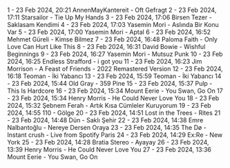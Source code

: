 1 - 23 Feb 2024, 20:21	AnnenMayKantereit - Oft Gefragt
2 - 23 Feb 2024, 17:11	Starsailor - Tie Up My Hands
3 - 23 Feb 2024, 17:06	Birsen Tezer - Saklasam Kendimi
4 - 23 Feb 2024, 17:03	Yasemin Mori - Aslında Bir Konu Var
5 - 23 Feb 2024, 17:00	Yasemin Mori - Aptal
6 - 23 Feb 2024, 16:52	Mehmet Güreli - Kimse Bilmez
7 - 23 Feb 2024, 16:48	Paloma Faith - Only Love Can Hurt Like This
8 - 23 Feb 2024, 16:31	David Bowie - Wishful Beginnings
9 - 23 Feb 2024, 16:27	Yasemin Mori - Mutsuz Punk
10 - 23 Feb 2024, 16:25	Endless Strafford - i got you
11 - 23 Feb 2024, 16:23	Jim Morrison - A Feast of Friends - 2022 Remastered Version
12 - 23 Feb 2024, 16:18	Teoman - İki Yabancı
13 - 23 Feb 2024, 15:59	Teoman - İki Yabancı
14 - 23 Feb 2024, 15:44	Old Gray - 359 Pine
15 - 23 Feb 2024, 15:37	Pulp - This Is Hardcore
16 - 23 Feb 2024, 15:34	Mount Eerie - You Swan, Go On
17 - 23 Feb 2024, 15:34	Henry Morris - He Could Never Love You
18 - 23 Feb 2024, 15:32	Şebnem Ferah - Artık Kısa Cümleler Kuruyorum
19 - 23 Feb 2024, 14:55	110 - Gölge
20 - 23 Feb 2024, 14:51	Lost in the Trees - Rites
21 - 23 Feb 2024, 14:48	Dün - Saklı Şehir
22 - 23 Feb 2024, 14:38	Emre Nalbantoğlu - Nereye Dersen Oraya
23 - 23 Feb 2024, 14:35	The Dø - Instant crush - Live from Spotify Paris
24 - 23 Feb 2024, 14:29	Ex:Re - New York
25 - 23 Feb 2024, 14:28	Bratia Stereo - Ayayay
26 - 23 Feb 2024, 13:39	Henry Morris - He Could Never Love You
27 - 23 Feb 2024, 13:36	Mount Eerie - You Swan, Go On
